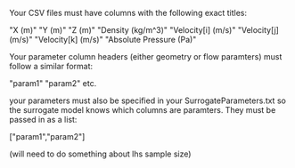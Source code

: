 Your CSV files must have columns with the following exact titles:

"X (m)"
"Y (m)"
"Z (m)"
"Density (kg/m^3)"
"Velocity[i] (m/s)"
"Velocity[j] (m/s)"
"Velocity[k] (m/s)"
"Absolute Pressure (Pa)"

Your parameter column headers (either geometry or flow paramters) must follow a similar format:

"param1"
"param2"
etc.

your parameters must also be specified in your SurrogateParameters.txt so the surrogate model knows which columns are paramters. They must be passed in as a list:

["param1","param2"]


(will need to do something about lhs sample size)